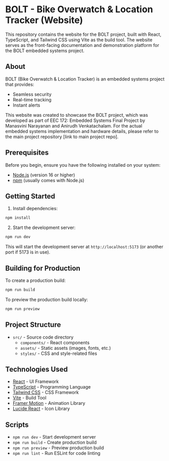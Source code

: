 # BOLT - Bike Overwatch & Location Tracker (Website)

This repository contains the website for the BOLT project, built with React, TypeScript, and Tailwind CSS using Vite as the build tool. The website serves as the front-facing documentation and demonstration platform for the BOLT embedded systems project.

## About

BOLT (Bike Overwatch & Location Tracker) is an embedded systems project that provides:
- Seamless security
- Real-time tracking
- Instant alerts

This website was created to showcase the BOLT project, which was developed as part of EEC 172: Embedded Systems Final Project by Manasvini Narayanan and Anirudh Venkatachalam. For the actual embedded systems implementation and hardware details, please refer to the main project repository [link to main project repo].

## Prerequisites

Before you begin, ensure you have the following installed on your system:
- [Node.js](https://nodejs.org/) (version 16 or higher)
- [npm](https://www.npmjs.com/) (usually comes with Node.js)

## Getting Started

1. Install dependencies:
```bash
npm install
```

2. Start the development server:
```bash
npm run dev
```

This will start the development server at `http://localhost:5173` (or another port if 5173 is in use).

## Building for Production

To create a production build:
```bash
npm run build
```

To preview the production build locally:
```bash
npm run preview
```

## Project Structure

- `src/` - Source code directory
  - `components/` - React components
  - `assets/` - Static assets (images, fonts, etc.)
  - `styles/` - CSS and style-related files

## Technologies Used

- [React](https://reactjs.org/) - UI Framework
- [TypeScript](https://www.typescriptlang.org/) - Programming Language
- [Tailwind CSS](https://tailwindcss.com/) - CSS Framework
- [Vite](https://vitejs.dev/) - Build Tool
- [Framer Motion](https://www.framer.com/motion/) - Animation Library
- [Lucide React](https://lucide.dev/) - Icon Library

## Scripts

- `npm run dev` - Start development server
- `npm run build` - Create production build
- `npm run preview` - Preview production build
- `npm run lint` - Run ESLint for code linting